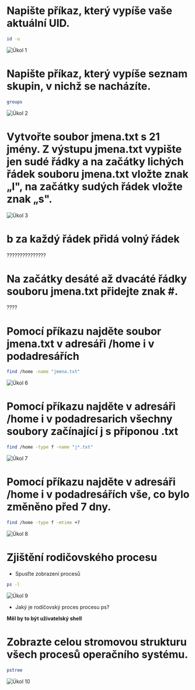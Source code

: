 # Napište příkaz, který vypíše vaše aktuální UID.

```bash
id -u
```
![Úkol 1](../assests/cv6/ukol1.png) 

# Napište příkaz, který vypíše seznam skupin, v nichž se nacházíte. 

```bash
groups
```

![Úkol 2](../assests/cv6/ukol2.png)

# Vytvořte soubor jmena.txt s 21 jmény. Z výstupu jmena.txt vypište jen sudé řádky a  na začátky lichých řádek souboru jmena.txt vložte znak „l", na začátky sudých řádek vložte znak „s".

![Úkol 3](../assests/cv6/ukol3.png)

# b za každý řádek přidá volný řádek

???????????????

# Na začátky desáté až dvacáté řádky souboru jmena.txt přidejte znak #. 

????

# Pomocí příkazu najděte soubor jmena.txt v adresáři /home i v podadresářích

```bash
find /home -name "jmena.txt"
```

![Úkol 6](../assests/cv6/ukol6.png) 

# Pomocí příkazu najděte v adresáři /home i v podadresarich všechny soubory začínající j s příponou .txt 
```bash
find /home -type f -name "j*.txt"
```

![Úkol 7](../assests/cv6/ukol7.png)

# Pomocí příkazu najděte v adresáři /home i v podadresářích vše, co bylo změněno před 7 dny.

```bash
find /home -type f -mtime +7
```

![Úkol 8](../assests/cv6/ukol8.png) 

# Zjištění rodičovského procesu

- Spusťte zobrazení procesů


```bash
ps -l
```

![Úkol 9](../assests/cv6/ukol9_1.png) 

- Jaký je rodičovský proces procesu ps?

**Měl by to být uživatelský shell**

# Zobrazte celou stromovou strukturu všech procesů operačního systému.

```bash
pstree
```

![Úkol 10](../assests/cv6/ukol10.png) 
